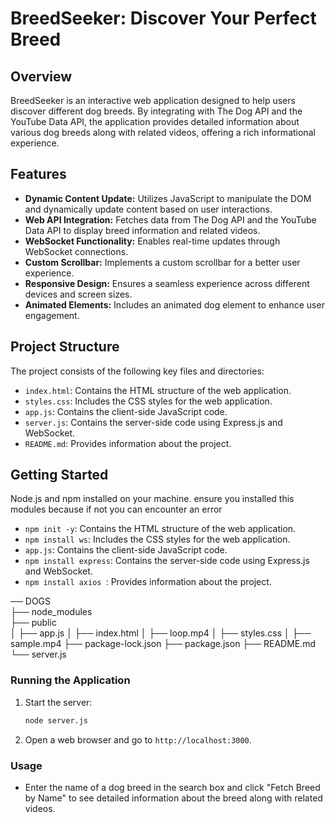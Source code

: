 # BreedSeeker: Discover Your Perfect Breed

## Overview
BreedSeeker is an interactive web application designed to help users discover different dog breeds. By integrating with The Dog API and the YouTube Data API, the application provides detailed information about various dog breeds along with related videos, offering a rich informational experience.

## Features
- **Dynamic Content Update:** Utilizes JavaScript to manipulate the DOM and dynamically update content based on user interactions.
- **Web API Integration:** Fetches data from The Dog API and the YouTube Data API to display breed information and related videos.
- **WebSocket Functionality:** Enables real-time updates through WebSocket connections.
- **Custom Scrollbar:** Implements a custom scrollbar for a better user experience.
- **Responsive Design:** Ensures a seamless experience across different devices and screen sizes.
- **Animated Elements:** Includes an animated dog element to enhance user engagement.

## Project Structure
The project consists of the following key files and directories:
- `index.html`: Contains the HTML structure of the web application.
- `styles.css`: Includes the CSS styles for the web application.
- `app.js`: Contains the client-side JavaScript code.
- `server.js`: Contains the server-side code using Express.js and WebSocket.
- `README.md`: Provides information about the project.

## Getting Started

Node.js and npm installed on your machine.
ensure you installed this modules because if not you can encounter an error
- `npm init -y`: Contains the HTML structure of the web application.
- `npm install ws`: Includes the CSS styles for the web application.
- `app.js`: Contains the client-side JavaScript code.
- `npm install express`: Contains the server-side code using Express.js and WebSocket.
- `npm install axios `: Provides information about the project.

── DOGS\
    ├── node_modules\
    ├── public\
    │   ├── app.js
    │   ├── index.html
    │   ├── loop.mp4
    │   ├── styles.css
    │   ├── sample.mp4
    ├── package-lock.json
    ├── package.json
    ├── README.md
    └── server.js


### Running the Application

1. Start the server:
    ```sh
    node server.js
    ```

2. Open a web browser and go to `http://localhost:3000`.

### Usage

- Enter the name of a dog breed in the search box and click "Fetch Breed by Name" to see detailed information about the breed along with related videos.

